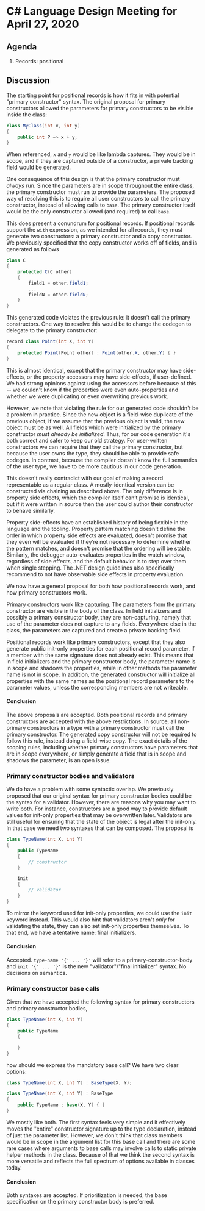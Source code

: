 
# C# Language Design Meeting for April 27, 2020

## Agenda

1. Records: positional

## Discussion

The starting point for positional records is how it fits in with potential
"primary constructor" syntax. The original proposal for primary constructors
allowed the parameters for primary constructors to be visible inside the class:

```C#
class MyClass(int x, int y)
{
    public int P => x + y;
}
```

When referenced, `x` and `y` would be like lambda captures. They would be in
scope, and if they are captured outside of a constructor, a private backing
field would be generated.

One consequence of this design is that the primary constructor must *always*
run. Since the parameters are in scope throughout the entire class, the primary
constructor must run to provide the parameters. The proposed way of resolving
this is to require all user constructors to call the primary constructor, instead
of allowing calls to `base`. The primary constructor itself would be the only
constructor allowed (and required) to call `base`.

This does present a conundrum for positional records. If positional records support
the `with` expression, as we intended for all records, they must generate two constructors:
a primary constructor and a copy constructor. We previously specified that the copy
constructor works off of fields, and is generated as follows

```C#
class C
{
    protected C(C other)
    {
        field1 = other.field1;
        ...
        fieldN = other.fieldN;
    }
}
```

This generated code violates the previous rule: it doesn't call the primary constructors.
One way to resolve this would be to change the codegen to delegate to the primary constructor:

```C#
record class Point(int X, int Y)
{
    protected Point(Point other) : Point(other.X, other.Y) { }
}
```

This is almost identical, except that the primary constructor may have side-effects, or the
property accessors may have side-effects, if user-defined. We had strong opinions against using
the accessors before because of this -- we couldn't know if the properties were even
auto-properties and whether we were duplicating or even overwriting previous work.

However, we note that violating the rule for our generated code shouldn't be a problem in
practice. Since the new object is a field-wise duplicate of the previous object, if we assume
that the previous object is valid, the new object must be as well. All fields which were
initialized by the primary constructor _must already be initialized_. Thus, for our code
generation it's both correct and safer to keep our old strategy. For user-written constructors
we can require that they call the primary constructor, but because the user owns the type, they
should be able to provide safe codegen. In contrast, because the compiler doesn't know the full
semantics of the user type, we have to be more cautious in our code generation.

This doesn't really contradict with our goal of making a record representable as a regular class.
A mostly-identical version can be constructed via chaining as described above. The only
difference is in property side effects, which the compiler itself can’t promise is identical, but
if it were written in source then the user could author their constructor to behave similarly.

Property side-effects have an established history of being flexible in the language and the
tooling. Property pattern matching doesn't define the order in which property side effects are
evaluated, doesn't promise that they even will be evaluated if they’re not necessary to determine
whether the pattern matches, and doesn't promise that the ordering will be stable. Similarly, the
debugger auto-evaluates properties in the watch window, regardless of side effects, and the
default behavior is to step over them when single stepping. The .NET design guidelines also
specifically recommend to not have observable side effects in property evaluation.

We now have a general proposal for both how positional records work, and how primary constructors
work.

Primary constructors work like capturing. The parameters from the primary constructor are visible
in the body of the class. In field initializers and possibly a primary constructor body, they are
non-capturing, namely that use of the parameter does not capture to any fields. Everywhere else
in the class, the parameters are captured and create a private backing field.

Positional records work like primary constructors, except that they also generate public
init-only properties for each positional record parameter, if a member with the same signature
does not already exist. This means that in field initializers and the primary constructor body,
the parameter name is in scope and shadows the properties, while in other methods the parameter
name is not in scope. In addition, the generated constructor will initialize all properties with
the same names as the positional record parameters to the parameter values, unless the
corresponding members are not writeable.

#### Conclusion

The above proposals are accepted. Both positional records and primary constructors are accepted
with the above restrictions. In source, all non-primary constructors in a type with a primary
constructor must call the primary constructor. The generated copy constructor will not be
required to follow this rule, instead doing a field-wise copy. The exact details of the scoping
rules, including whether primary constructors have parameters that are in scope everywhere, or
simply generate a field that is in scope and shadows the parameter, is an open issue.

### Primary constructor bodies and validators

We do have a problem with some syntactic overlap. We previously proposed that our original
syntax for primary constructor bodies could be the syntax for a validator. However, there
are reasons why you may want to write both. For instance, constructors are a good way to
provide default values for init-only properties that may be overwritten later. Validators
are still useful for ensuring that the state of the object is legal after the init-only.
In that case we need two syntaxes that can be composed. The proposal is

```C#
class TypeName(int X, int Y)
{
    public TypeName
    {
        // constructor
    }

    init
    {
        // validator
    }
}
```

To mirror the keyword used for init-only properties, we could use the `init` keyword
instead. This would also hint that validators aren't *only* for validating the state,
they can also set init-only properties themselves. To that end, we have a tentative name:
final initializers.

#### Conclusion

Accepted. `type-name '{' ... '}'` will refer to a primary-constructor-body and `init '{' ... '}'` is
the new "validator"/"final initializer" syntax. No decisions on semantics.

### Primary constructor base calls

Given that we have accepted the following syntax for primary constructors and primary constructor bodies,

```C#
class TypeName(int X, int Y)
{
    public TypeName
    {

    }
}
```

how should we express the mandatory base call? We have two clear options:

```C#
class TypeName(int X, int Y) : BaseType(X, Y);

class TypeName(int X, int Y) : BaseType
{
    public TypeName : base(X, Y) { }
}
```

We mostly like both. The first syntax feels very simple and it effectively moves the "entire"
constructor signature up to the type declaration, instead of just the parameter list. However,
we don't think that class members would be in scope in the argument list for this base call
and there are some rare cases where arguments to base calls may involve calls to static private
helper methods in the class. Because of that we think the second syntax is more versatile and
reflects the full spectrum of options available in classes today.

#### Conclusion

Both syntaxes are accepted. If prioritization is needed, the base specification on the primary
constructor body is preferred.
